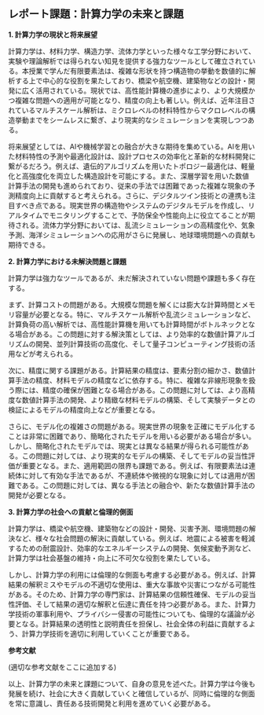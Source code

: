 ## レポート課題：計算力学の未来と課題

**1. 計算力学の現状と将来展望**

計算力学は、材料力学、構造力学、流体力学といった様々な工学分野において、実験や理論解析では得られない知見を提供する強力なツールとして確立されている。本授業で学んだ有限要素法は、複雑な形状を持つ構造物の挙動を数値的に解析する上で中心的な役割を果たしており、橋梁や航空機、建築物などの設計・開発に広く活用されている。現状では、高性能計算機の進歩により、より大規模かつ複雑な問題への適用が可能となり、精度の向上も著しい。例えば、近年注目されているマルチスケール解析は、ミクロレベルの材料特性からマクロレベルの構造挙動までをシームレスに繋ぎ、より現実的なシミュレーションを実現しつつある。

将来展望としては、AIや機械学習との融合が大きな期待を集めている。AIを用いた材料特性の予測や最適化設計は、設計プロセスの効率化と革新的な材料開発に繋がるだろう。例えば、遺伝的アルゴリズムを用いたトポロジー最適化は、軽量化と高強度化を両立した構造設計を可能にする。また、深層学習を用いた数値計算手法の開発も進められており、従来の手法では困難であった複雑な現象の予測精度向上に貢献すると考えられる。さらに、デジタルツイン技術との連携も注目すべき点である。現実世界の構造物やシステムのデジタルモデルを作成し、リアルタイムでモニタリングすることで、予防保全や性能向上に役立てることが期待される。流体力学分野においては、乱流シミュレーションの高精度化や、気象予測、海洋シミュレーションへの応用がさらに発展し、地球環境問題への貢献も期待できる。


**2. 計算力学における未解決問題と課題**

計算力学は強力なツールであるが、未だ解決されていない問題や課題も多く存在する。

まず、計算コストの問題がある。大規模な問題を解くには膨大な計算時間とメモリ容量が必要となる。特に、マルチスケール解析や乱流シミュレーションなど、計算負荷の高い解析では、高性能計算機を用いても計算時間がボトルネックとなる場合がある。この問題に対する解決策としては、より効率的な数値計算アルゴリズムの開発、並列計算技術の高度化、そして量子コンピューティング技術の活用などが考えられる。

次に、精度に関する課題がある。計算結果の精度は、要素分割の細かさ、数値計算手法の精度、材料モデルの精度などに依存する。特に、複雑な非線形現象を扱う際には、精度の確保が困難となる場合がある。この問題に対しては、より高精度な数値計算手法の開発、より精緻な材料モデルの構築、そして実験データとの検証によるモデルの精度向上などが重要となる。

さらに、モデル化の複雑さの問題がある。現実世界の現象を正確にモデル化することは非常に困難であり、簡略化されたモデルを用いる必要がある場合が多い。しかし、簡略化されたモデルでは、現実とは異なる結果が得られる可能性がある。この問題に対しては、より現実的なモデルの構築、そしてモデルの妥当性評価が重要となる。また、適用範囲の限界も課題である。例えば、有限要素法は連続体に対して有効な手法であるが、不連続体や微視的な現象に対しては適用が困難である。この問題に対しては、異なる手法との融合や、新たな数値計算手法の開発が必要となる。


**3. 計算力学の社会への貢献と倫理的側面**

計算力学は、橋梁や航空機、建築物などの設計・開発、災害予測、環境問題の解決など、様々な社会問題の解決に貢献している。例えば、地震による被害を軽減するための耐震設計、効率的なエネルギーシステムの開発、気候変動予測など、計算力学は社会基盤の維持・向上に不可欠な役割を果たしている。

しかし、計算力学の利用には倫理的な側面も考慮する必要がある。例えば、計算結果の解釈ミスやモデルの不適切な使用は、重大な事故や災害につながる可能性がある。そのため、計算力学の専門家は、計算結果の信頼性確保、モデルの妥当性評価、そして結果の適切な解釈と伝達に責任を持つ必要がある。また、計算力学技術の軍事利用や、プライバシー侵害の可能性についても、倫理的な議論が必要となる。計算結果の透明性と説明責任を担保し、社会全体の利益に貢献するよう、計算力学技術を適切に利用していくことが重要である。


**参考文献**

(適切な参考文献をここに追加する)


以上、計算力学の未来と課題について、自身の意見を述べた。計算力学は今後も発展を続け、社会に大きく貢献していくと確信しているが、同時に倫理的な側面を常に意識し、責任ある技術開発と利用を進めていく必要がある。
